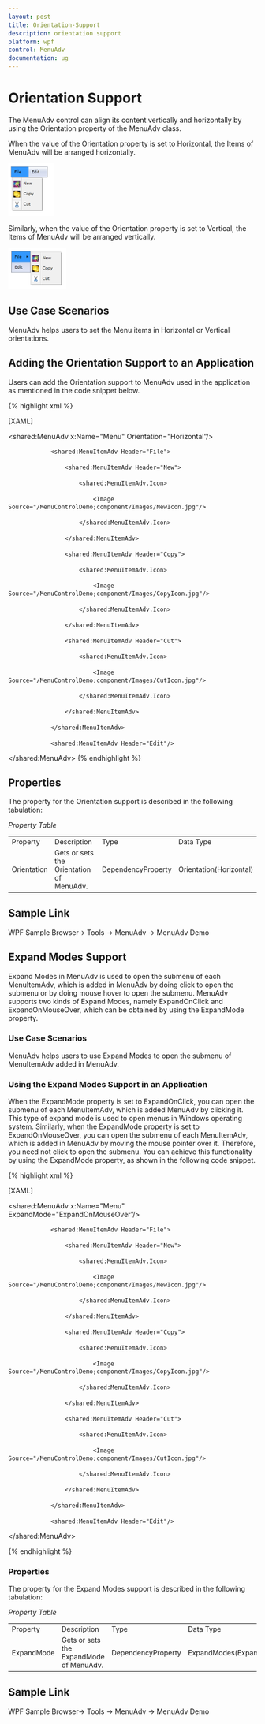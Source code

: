 ```yaml
---
layout: post
title: Orientation-Support
description: orientation support
platform: wpf
control: MenuAdv
documentation: ug
---
```


# Orientation Support

The MenuAdv control can align its content vertically and horizontally by using the Orientation property of the MenuAdv class.

When the value of the Orientation property is set to Horizontal, the Items of MenuAdv will be arranged horizontally.

![](Orientation-Support_images/Orientation-Support_img1.png)



Similarly, when the value of the Orientation property is set to Vertical, the Items of MenuAdv will be arranged vertically.

![](Orientation-Support_images/Orientation-Support_img2.png)



## Use Case Scenarios

MenuAdv helps users to set the Menu items in Horizontal or Vertical orientations.

## Adding the Orientation Support to an Application

Users can add the Orientation support to MenuAdv used in the application as mentioned in the code snippet below.

{% highlight xml %}


[XAML]

<shared:MenuAdv x:Name="Menu"  Orientation="Horizontal”/>

                <shared:MenuItemAdv Header="File">

                    <shared:MenuItemAdv Header="New">

                        <shared:MenuItemAdv.Icon>

                            <Image Source="/MenuControlDemo;component/Images/NewIcon.jpg"/>

                        </shared:MenuItemAdv.Icon>

                    </shared:MenuItemAdv>

                    <shared:MenuItemAdv Header="Copy">

                        <shared:MenuItemAdv.Icon>

                            <Image Source="/MenuControlDemo;component/Images/CopyIcon.jpg"/>

                        </shared:MenuItemAdv.Icon>

                    </shared:MenuItemAdv>

                    <shared:MenuItemAdv Header="Cut">

                        <shared:MenuItemAdv.Icon>

                            <Image Source="/MenuControlDemo;component/Images/CutIcon.jpg"/>

                        </shared:MenuItemAdv.Icon>

                    </shared:MenuItemAdv>

                </shared:MenuItemAdv>

                <shared:MenuItemAdv Header="Edit"/>

</shared:MenuAdv>
{% endhighlight %}


## Properties

The property for the Orientation support is described in the following tabulation:

_Property Table_

<table>
<tr>
<td>
Property </td><td>
Description </td><td>
Type </td><td>
Data Type </td></tr>
<tr>
<td>
Orientation</td><td>
Gets or sets the Orientation of MenuAdv.</td><td>
DependencyProperty</td><td>
Orientation(Horizontal)</td></tr>
</table>


## Sample Link

WPF Sample Browser-> Tools -> MenuAdv -> MenuAdv Demo

## Expand Modes Support

Expand Modes in MenuAdv is used to open the submenu of each MenuItemAdv, which is added in MenuAdv by doing click to open the submenu or by doing mouse hover to open the submenu. MenuAdv supports two kinds of Expand Modes, namely ExpandOnClick and ExpandOnMouseOver, which can be obtained by using the ExpandMode property. 

### Use Case Scenarios

MenuAdv helps users to use Expand Modes to open the submenu of MenuItemAdv added in MenuAdv.

### Using the Expand Modes Support in an Application 

When the ExpandMode property is set to ExpandOnClick, you can open the submenu of each MenuItemAdv, which is added MenuAdv by clicking it. This type of expand mode is used to open menus in Windows operating system. Similarly, when the ExpandMode property is set to ExpandOnMouseOver, you can open the submenu of each MenuItemAdv, which is added in MenuAdv by moving the mouse pointer over it. Therefore, you need not click to open the submenu. You can achieve this functionality by using the ExpandMode property, as shown in the following code snippet.

{% highlight xml %}


[XAML]



<shared:MenuAdv x:Name="Menu"  ExpandMode="ExpandOnMouseOver”/>

                <shared:MenuItemAdv Header="File">

                    <shared:MenuItemAdv Header="New">

                        <shared:MenuItemAdv.Icon>

                            <Image Source="/MenuControlDemo;component/Images/NewIcon.jpg"/>

                        </shared:MenuItemAdv.Icon>

                    </shared:MenuItemAdv>

                    <shared:MenuItemAdv Header="Copy">

                        <shared:MenuItemAdv.Icon>

                            <Image Source="/MenuControlDemo;component/Images/CopyIcon.jpg"/>

                        </shared:MenuItemAdv.Icon>

                    </shared:MenuItemAdv>

                    <shared:MenuItemAdv Header="Cut">

                        <shared:MenuItemAdv.Icon>

                            <Image Source="/MenuControlDemo;component/Images/CutIcon.jpg"/>

                        </shared:MenuItemAdv.Icon>

                    </shared:MenuItemAdv>

                </shared:MenuItemAdv>

                <shared:MenuItemAdv Header="Edit"/>

</shared:MenuAdv>

{% endhighlight %}



### Properties

The property for the Expand Modes support is described in the following tabulation:

_Property Table_

<table>
<tr>
<td>
Property </td><td>
Description </td><td>
Type </td><td>
Data Type </td></tr>
<tr>
<td>
ExpandMode</td><td>
Gets or sets the ExpandMode of MenuAdv.</td><td>
DependencyProperty</td><td>
ExpandModes(ExpandOnClick)</td></tr>
</table>


## Sample Link

WPF Sample Browser-> Tools -> MenuAdv -> MenuAdv Demo


